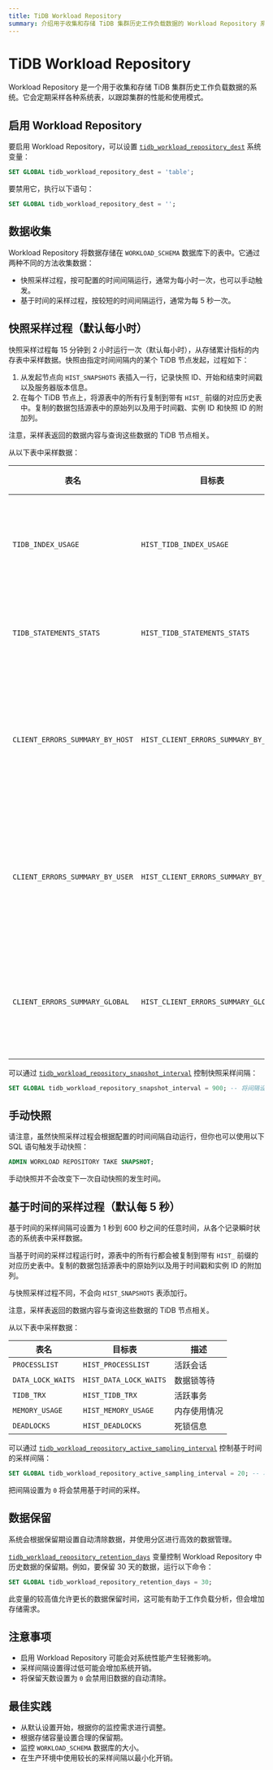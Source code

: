 ```yaml
---
title: TiDB Workload Repository
summary: 介绍用于收集和存储 TiDB 集群历史工作负载数据的 Workload Repository 系统。
---
```


# TiDB Workload Repository

Workload Repository 是一个用于收集和存储 TiDB 集群历史工作负载数据的系统。它会定期采样各种系统表，以跟踪集群的性能和使用模式。

## 启用 Workload Repository 

要启用 Workload Repository，可以设置 [`tidb_workload_repository_dest`](/system-variables.md#tidb_workload_repository_dest-从-v900-版本开始引入) 系统变量：

```sql
SET GLOBAL tidb_workload_repository_dest = 'table';
```

要禁用它，执行以下语句：

```sql
SET GLOBAL tidb_workload_repository_dest = '';
```

## 数据收集

Workload Repository 将数据存储在 `WORKLOAD_SCHEMA` 数据库下的表中。它通过两种不同的方法收集数据：

- 快照采样过程，按可配置的时间间隔运行，通常为每小时一次，也可以手动触发。
- 基于时间的采样过程，按较短的时间间隔运行，通常为每 5 秒一次。

## 快照采样过程（默认每小时）

快照采样过程每 15 分钟到 2 小时运行一次（默认每小时），从存储累计指标的内存表中采样数据。快照由指定时间间隔内的某个 TiDB 节点发起，过程如下：

1. 从发起节点向 `HIST_SNAPSHOTS` 表插入一行，记录快照 ID、开始和结束时间戳以及服务器版本信息。
2. 在每个 TiDB 节点上，将源表中的所有行复制到带有 `HIST_` 前缀的对应历史表中。复制的数据包括源表中的原始列以及用于时间戳、实例 ID 和快照 ID 的附加列。

注意，采样表返回的数据内容与查询这些数据的 TiDB 节点相关。

从以下表中采样数据：

| 表名 | 目标表 | 描述 |
| --- | --- | --- |
| `TIDB_INDEX_USAGE` | `HIST_TIDB_INDEX_USAGE` | 索引使用统计信息 |
| `TIDB_STATEMENTS_STATS` | `HIST_TIDB_STATEMENTS_STATS` | 语句统计信息 |
| `CLIENT_ERRORS_SUMMARY_BY_HOST` | `HIST_CLIENT_ERRORS_SUMMARY_BY_HOST` | 按主机的客户端错误摘要 |
| `CLIENT_ERRORS_SUMMARY_BY_USER` | `HIST_CLIENT_ERRORS_SUMMARY_BY_USER` | 按用户的客户端错误摘要 |
| `CLIENT_ERRORS_SUMMARY_GLOBAL` | `HIST_CLIENT_ERRORS_SUMMARY_GLOBAL` | 全局客户端错误摘要 |

可以通过 [`tidb_workload_repository_snapshot_interval`](/system-variables.md#tidb_workload_repository_snapshot_interval-从-v900-版本开始引入) 控制快照采样间隔：

```sql
SET GLOBAL tidb_workload_repository_snapshot_interval = 900; -- 将间隔设置为 15 分钟
```

## 手动快照

请注意，虽然快照采样过程会根据配置的时间间隔自动运行，但你也可以使用以下 SQL 语句触发手动快照：

```sql
ADMIN WORKLOAD REPOSITORY TAKE SNAPSHOT;
```

手动快照并不会改变下一次自动快照的发生时间。

## 基于时间的采样过程（默认每 5 秒）

基于时间的采样间隔可设置为 1 秒到 600 秒之间的任意时间，从各个记录瞬时状态的系统表中采样数据。

当基于时间的采样过程运行时，源表中的所有行都会被复制到带有 `HIST_` 前缀的对应历史表中。复制的数据包括源表中的原始列以及用于时间戳和实例 ID 的附加列。

与快照采样过程不同，不会向 `HIST_SNAPSHOTS` 表添加行。

注意，采样表返回的数据内容与查询这些数据的 TiDB 节点相关。

从以下表中采样数据：

| 表名 | 目标表 | 描述 |
| --- | --- | --- |
| `PROCESSLIST` | `HIST_PROCESSLIST` | 活跃会话 |
| `DATA_LOCK_WAITS` | `HIST_DATA_LOCK_WAITS` | 数据锁等待 |
| `TIDB_TRX` | `HIST_TIDB_TRX` | 活跃事务 |
| `MEMORY_USAGE` | `HIST_MEMORY_USAGE` | 内存使用情况 |
| `DEADLOCKS` | `HIST_DEADLOCKS` | 死锁信息 |

可以通过 [`tidb_workload_repository_active_sampling_interval`](/system-variables.md#tidb_workload_repository_active_sampling_interval-从-v900-版本开始引入) 控制基于时间的采样间隔：

```sql
SET GLOBAL tidb_workload_repository_active_sampling_interval = 20; -- 将间隔设置为 20 秒
```

把间隔设置为 `0` 将会禁用基于时间的采样。

## 数据保留

系统会根据保留期设置自动清除数据，并使用分区进行高效的数据管理。

[`tidb_workload_repository_retention_days`](/system-variables.md#tidb_workload_repository_retention_days-从-v900-版本开始引入) 变量控制 Workload Repository 中历史数据的保留期。例如，要保留 30 天的数据，运行以下命令：

```sql
SET GLOBAL tidb_workload_repository_retention_days = 30;
```

此变量的较高值允许更长的数据保留时间，这可能有助于工作负载分析，但会增加存储需求。

## 注意事项

- 启用 Workload Repository 可能会对系统性能产生轻微影响。
- 采样间隔设置得过低可能会增加系统开销。
- 将保留天数设置为 `0` 会禁用旧数据的自动清除。

## 最佳实践

- 从默认设置开始，根据你的监控需求进行调整。
- 根据存储容量设置合理的保留期。
- 监控 `WORKLOAD_SCHEMA` 数据库的大小。
- 在生产环境中使用较长的采样间隔以最小化开销。

